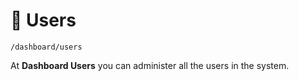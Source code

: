 # 🙂 Users

`/dashboard/users`

At **Dashboard Users** you can administer all the users in the system.
